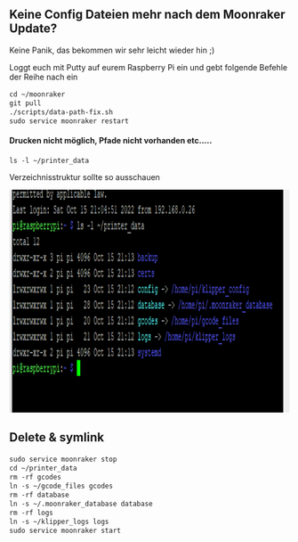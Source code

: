 
## Keine Config Dateien mehr nach dem Moonraker Update?

Keine Panik, das bekommen wir sehr leicht wieder hin ;)

Loggt euch mit Putty auf eurem Raspberry Pi ein und gebt folgende Befehle der Reihe nach ein

```
cd ~/moonraker
git pull
./scripts/data-path-fix.sh
sudo service moonraker restart
```



#### Drucken nicht möglich, Pfade nicht vorhanden etc.....

```
ls -l ~/printer_data
```
Verzeichnisstruktur sollte so ausschauen

<img src="https://github.com/DeBau/VoronMods/blob/main/Voron%20Setup%20German/printer_data_symlink.png" alt="Putty" width=800 height=400>

Delete & symlink
----------------
```
sudo service moonraker stop
cd ~/printer_data
rm -rf gcodes
ln -s ~/gcode_files gcodes
rm -rf database
ln -s ~/.moonraker_database database
rm -rf logs
ln -s ~/klipper_logs logs
sudo service moonraker start
```

